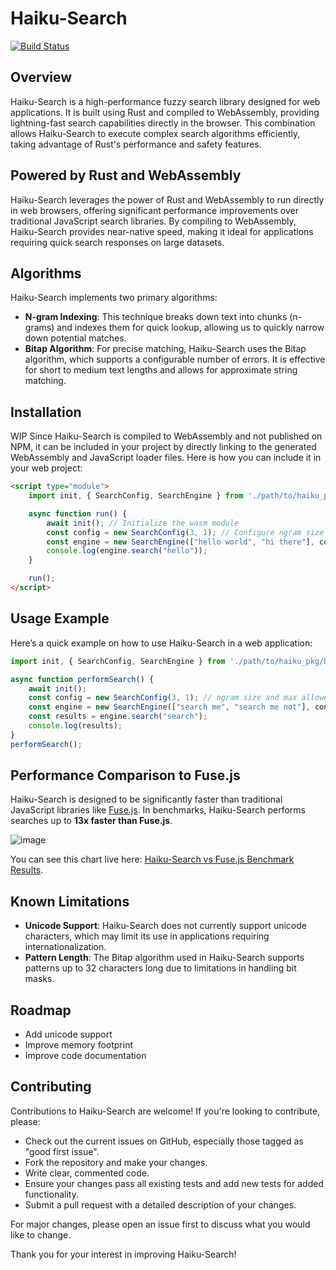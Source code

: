 # Haiku-Search

[![Build Status](https://github.com/beowolx/haiku/actions/workflows/ci.yaml/badge.svg)](https://github.com/beowolx/haiku/actions)

## Overview
Haiku-Search is a high-performance fuzzy search library designed for web applications. It is built using Rust and compiled to WebAssembly, providing lightning-fast search capabilities directly in the browser. This combination allows Haiku-Search to execute complex search algorithms efficiently, taking advantage of Rust's performance and safety features.

## Powered by Rust and WebAssembly
Haiku-Search leverages the power of Rust and WebAssembly to run directly in web browsers, offering significant performance improvements over traditional JavaScript search libraries. By compiling to WebAssembly, Haiku-Search provides near-native speed, making it ideal for applications requiring quick search responses on large datasets.

## Algorithms
Haiku-Search implements two primary algorithms:
- **N-gram Indexing**: This technique breaks down text into chunks (n-grams) and indexes them for quick lookup, allowing us to quickly narrow down potential matches.
- **Bitap Algorithm**: For precise matching, Haiku-Search uses the Bitap algorithm, which supports a configurable number of errors. It is effective for short to medium text lengths and allows for approximate string matching.

## Installation
WIP
Since Haiku-Search is compiled to WebAssembly and not published on NPM, it can be included in your project by directly linking to the generated WebAssembly and JavaScript loader files. Here is how you can include it in your web project:
```html
<script type="module">
    import init, { SearchConfig, SearchEngine } from './path/to/haiku_pkg/haiku.js';

    async function run() {
        await init(); // Initialize the wasm module
        const config = new SearchConfig(3, 1); // Configure ngram size and max distance
        const engine = new SearchEngine(["hello world", "hi there"], config);
        console.log(engine.search("hello"));
    }

    run();
</script>
```

## Usage Example
Here’s a quick example on how to use Haiku-Search in a web application:
```javascript
import init, { SearchConfig, SearchEngine } from './path/to/haiku_pkg/haiku.js';

async function performSearch() {
    await init();
    const config = new SearchConfig(3, 1); // ngram size and max allowed errors
    const engine = new SearchEngine(["search me", "search me not"], config);
    const results = engine.search("search");
    console.log(results);
}
performSearch();
```

## Performance Comparison to Fuse.js
Haiku-Search is designed to be significantly faster than traditional JavaScript libraries like [Fuse.js]([url](https://www.fusejs.io/)). In benchmarks, Haiku-Search performs searches up to **13x faster than Fuse.js**.

![image](https://github.com/beowolx/haiku/assets/61982523/3684be93-0eb6-4138-9e81-a02ccc5e99d5)


You can see this chart live here: [Haiku-Search vs Fuse.js Benchmark Results](https://beowolx.github.io/haiku/index.html).

## Known Limitations
- **Unicode Support**: Haiku-Search does not currently support unicode characters, which may limit its use in applications requiring internationalization.
- **Pattern Length**: The Bitap algorithm used in Haiku-Search supports patterns up to 32 characters long due to limitations in handling bit masks.

## Roadmap
- Add unicode support
- Improve memory footprint
- Improve code documentation

## Contributing
Contributions to Haiku-Search are welcome! If you're looking to contribute, please:
- Check out the current issues on GitHub, especially those tagged as "good first issue".
- Fork the repository and make your changes.
- Write clear, commented code.
- Ensure your changes pass all existing tests and add new tests for added functionality.
- Submit a pull request with a detailed description of your changes.

For major changes, please open an issue first to discuss what you would like to change.

Thank you for your interest in improving Haiku-Search!
